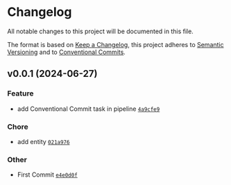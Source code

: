 # Changelog

All notable changes to this project will be documented in this file.

The format is based on [Keep a Changelog](https://keepachangelog.com/en/1.0.0/), this project adheres to [Semantic Versioning](https://semver.org/spec/v2.0.0.html) and to [Conventional Commits](https://www.conventionalcommits.org/en/v1.0.0/).

## v0.0.1 (2024-06-27)

### Feature
- add Conventional Commit task in pipeline [`4a9cfe9`](https://github.com/mrkrash/Synthema/commit/4a9cfe9)

### Chore
- add entity [`021a976`](https://github.com/mrkrash/Synthema/commit/021a976)

### Other
- First Commit [`e4e0d0f`](https://github.com/mrkrash/Synthema/commit/e4e0d0f)

